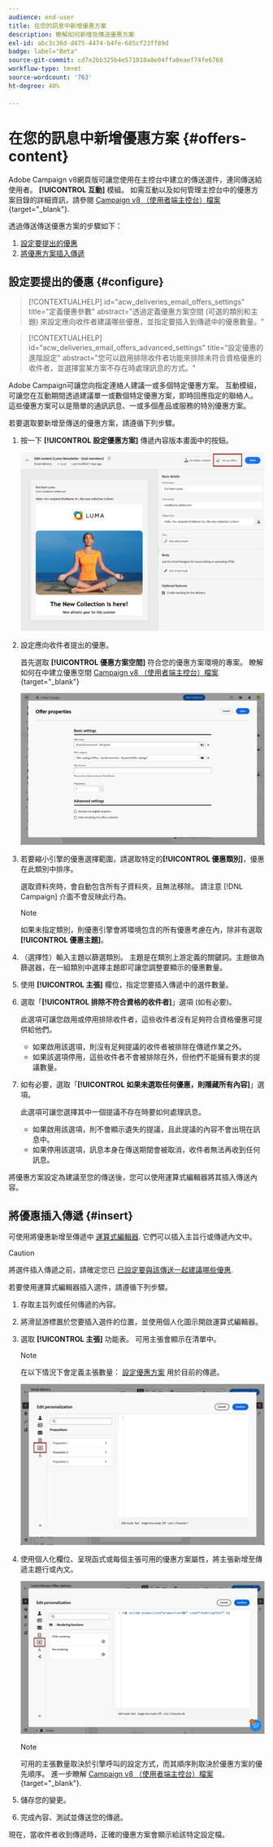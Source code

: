 ```yaml
---
audience: end-user
title: 在您的訊息中新增優惠方案
description: 瞭解如何新增及傳送優惠方案
exl-id: abc3c36d-d475-4474-b4fe-685cf23ff89d
badge: label="Beta"
source-git-commit: cd7e2bb325b4e571018a8e04ffa0eaef74fe6768
workflow-type: tm+mt
source-wordcount: '763'
ht-degree: 40%

---
```



# 在您的訊息中新增優惠方案 {#offers-content}

Adobe Campaign v8網頁版可讓您使用在主控台中建立的傳送選件，連同傳送給使用者。 **[!UICONTROL 互動]** 模組。 如需互動以及如何管理主控台中的優惠方案目錄的詳細資訊，請參閱 [Campaign v8 （使用者端主控台）檔案](https://experienceleague.adobe.com/docs/campaign/campaign-v8/offers/interaction.html){target="_blank"}.

透過傳送傳送優惠方案的步驟如下：

1. [設定要提出的優惠](#configure)
1. [將優惠方案插入傳遞](#insert)

## 設定要提出的優惠 {#configure}

>[!CONTEXTUALHELP]
>id="acw_deliveries_email_offers_settings"
>title="定義優惠參數"
>abstract="透過定義優惠方案空間 (可選的類別和主題) 來設定應向收件者建議哪些優惠，並指定要插入到傳遞中的優惠數量。"

>[!CONTEXTUALHELP]
>id="acw_deliveries_email_offers_advanced_settings"
>title="設定優惠的進階設定"
>abstract="您可以啟用排除收件者功能來排除未符合資格優惠的收件者，並選擇當某方案不存在時處理訊息的方式。"

Adobe Campaign可讓您向指定連絡人建議一或多個特定優惠方案。 互動模組，可讓您在互動期間透過建議單一或數個特定優惠方案，即時回應指定的聯絡人。 這些優惠方案可以是簡單的通訊訊息、一或多個產品或服務的特別優惠方案。

若要選取要新增至傳送的優惠方案，請遵循下列步驟。

1. 按一下 **[!UICONTROL 設定優惠方案]** 傳遞內容版本畫面中的按鈕。

   ![](assets/setup-offers.png)

1. 設定應向收件者提出的優惠。

   首先選取 **[!UICONTROL 優惠方案空間]** 符合您的優惠方案環境的專案。 瞭解如何在中建立優惠空間 [Campaign v8 （使用者端主控台）檔案](https://experienceleague.adobe.com/docs/campaign/campaign-v8/offers/interaction-settings/interaction-offer-spaces.html){target="_blank"}

   ![](assets/create-content-offers.png)

1. 若要縮小引擎的優惠選擇範圍，請選取特定的&#x200B;**[!UICONTROL 優惠類別]**，優惠在此類別中排序。

   選取資料夾時，會自動包含所有子資料夾，且無法移除。 請注意 [!DNL Campaign] 介面不會反映此行為。

   >[!NOTE]
   >
   >如果未指定類別，則優惠引擎會將環境包含的所有優惠考慮在內，除非有選取&#x200B;**[!UICONTROL 優惠主題]**。

1. （選擇性）輸入主題以篩選類別。 主題是在類別上游定義的關鍵詞。主題做為篩選器，在一組類別中選擇主題即可讓您調整要顯示的優惠數量。

1. 使用 **[!UICONTROL 主張]** 欄位，指定您要插入傳遞中的選件數量。

1. 選取「**[!UICONTROL 排除不符合資格的收件者]**」選項 (如有必要)。

   此選項可讓您啟用或停用排除收件者，這些收件者沒有足夠符合資格優惠可提供給他們。

   * 如果啟用該選項，則沒有足夠提議的收件者被排除在傳遞作業之外。
   * 如果該選項停用，這些收件者不會被排除在外，但他們不能擁有要求的提議數量。

1. 如有必要，選取「**[!UICONTROL 如果未選取任何優惠，則隱藏所有內容]**」選項。

   此選項可讓您選擇其中一個提議不存在時要如何處理訊息。

   * 如果啟用該選項，則不會顯示遺失的提議，且此提議的內容不會出現在訊息中。
   * 如果停用該選項，訊息本身在傳送期間會被取消，收件者無法再收到任何訊息。

將優惠方案設定為建議至您的傳送後，您可以使用運算式編輯器將其插入傳送內容。

## 將優惠插入傳遞 {#insert}

可使用將優惠新增至傳遞中 [運算式編輯器](../personalization/gs-personalization.md#access). 它們可以插入主旨行或傳遞內文中。

>[!CAUTION]
>
>將選件插入傳遞之前，請確定您已 [已設定要與該傳送一起建議哪些優惠](#configure).

若要使用運算式編輯器插入選件，請遵循下列步驟。

1. 存取主旨列或任何傳遞的內容。

1. 將滑鼠游標置於您要插入選件的位置，並使用個人化圖示開啟運算式編輯器。

1. 選取 **[!UICONTROL 主張]** 功能表。 可用主張會顯示在清單中。

   >[!NOTE]
   >
   >在以下情況下會定義主張數量： [設定優惠方案](#configure) 用於目前的傳遞。

   ![](assets/offer-insertion.png)

1. 使用個人化欄位、呈現函式或每個主張可用的優惠方案屬性，將主張新增至傳遞主題行或內文。

   ![](assets/offer-inserted.png)

   >[!NOTE]
   >
   >可用的主張數量取決於引擎呼叫的設定方式，而其順序則取決於優惠方案的優先順序。 進一步瞭解 [Campaign v8 （使用者端主控台）檔案](https://experienceleague.adobe.com/docs/campaign/campaign-v8/offers/interaction-best-practices.html){target="_blank"}.

1. 儲存您的變更。

1. 完成內容、測試並傳送您的傳遞。

現在，當收件者收到傳遞時，正確的優惠方案會顯示給該特定設定檔。
